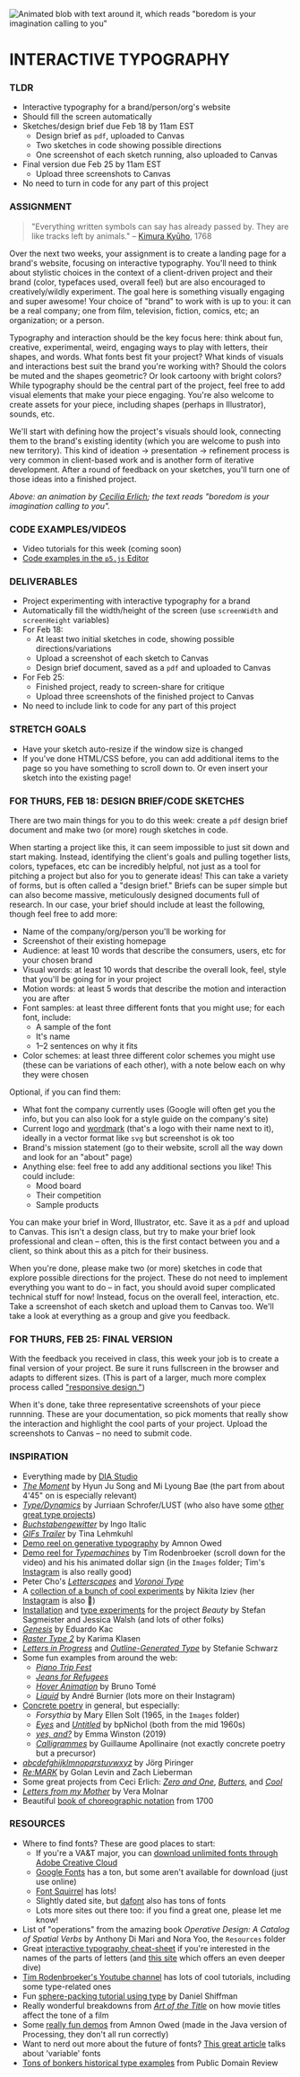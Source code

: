 ![Animated blob with text around it, which reads "boredom is your imagination calling to you"](https://raw.githubusercontent.com/jeffThompson/CreativeProgramming2/master/Week01_InteractiveTypography/Images/CeciliaErlich-NewIdeas.gif)

# INTERACTIVE TYPOGRAPHY

### TLDR
* Interactive typography for a brand/person/org's website
* Should fill the screen automatically
* Sketches/design brief due Feb 18 by 11am EST
  * Design brief as `pdf`, uploaded to Canvas
  * Two sketches in code showing possible directions
  * One screenshot of each sketch running, also uploaded to Canvas
* Final version due Feb 25 by 11am EST
  * Upload three screenshots to Canvas
* No need to turn in code for any part of this project


### ASSIGNMENT
> "Everything written symbols can say has already passed by. They are like tracks left by animals." – [Kimura Kyūho](https://crashinglybeautiful.tumblr.com/post/235327100/everything-written-symbols-can-say-has-already), 1768

Over the next two weeks, your assignment is to create a landing page for a brand's website, focusing on interactive typography. You'll need to think about stylistic choices in the context of a client-driven project and their brand (color, typefaces used, overall feel) but are also encouraged to creatively/wildly experiment. The goal here is something visually engaging and super awesome! Your choice of "brand" to work with is up to you: it can be a real company; one from film, television, fiction, comics, etc; an organization; or a person.

Typography and interaction should be the key focus here: think about fun, creative, experimental, weird, engaging ways to play with letters, their shapes, and words. What fonts best fit your project? What kinds of visuals and interactions best suit the brand you're working with? Should the colors be muted and the shapes geometric? Or look cartoony with bright colors? While typography should be the central part of the project, feel free to add visual elements that make your piece engaging. You're also welcome to create assets for your piece, including shapes (perhaps in Illustrator), sounds, etc.

We'll start with defining how the project's visuals should look, connecting them to the brand's existing identity (which you are welcome to push into new territory). This kind of ideation &rarr; presentation &rarr; refinement process is very common in client-based work and is another form of iterative development. After a round of feedback on your sketches, you'll turn one of those ideas into a finished project.

*Above: an animation by [Cecilia Erlich](https://dribbble.com/shots/8974488-New-ideas); the text reads "boredom is your imagination calling to you".*


### CODE EXAMPLES/VIDEOS
* Video tutorials for this week (coming soon)
* [Code examples in the `p5.js` Editor](https://editor.p5js.org/jeffThompson/collections/XPqAUU6EI)


### DELIVERABLES
* Project experimenting with interactive typography for a brand
* Automatically fill the width/height of the screen (use `screenWidth` and `screenHeight` variables)
* For Feb 18:
  * At least two initial sketches in code, showing possible directions/variations
  * Upload a screenshot of each sketch to Canvas
  * Design brief document, saved as a `pdf` and uploaded to Canvas
* For Feb 25:
  * Finished project, ready to screen-share for critique
  * Upload three screenshots of the finished project to Canvas
* No need to include link to code for any part of this project


### STRETCH GOALS
* Have your sketch auto-resize if the window size is changed
* If you've done HTML/CSS before, you can add additional items to the page so you have something to scroll down to. Or even insert your sketch into the existing page!


### FOR THURS, FEB 18: DESIGN BRIEF/CODE SKETCHES
There are two main things for you to do this week: create a `pdf` design brief document and make two (or more) rough sketches in code.

When starting a project like this, it can seem impossible to just sit down and start making. Instead, identifying the client's goals and pulling together lists, colors, typefaces, etc can be incredibly helpful, not just as a tool for pitching a project but also for you to generate ideas! This can take a variety of forms, but is often called a "design brief." Briefs can be super simple but can also become massive, meticulously designed documents full of research. In our case, your brief should include at least the following, though feel free to add more:

* Name of the company/org/person you'll be working for
* Screenshot of their existing homepage
* Audience: at least 10 words that describe the consumers, users, etc for your chosen brand
* Visual words: at least 10 words that describe the overall look, feel, style that you'll be going for in your project
* Motion words: at least 5 words that describe the motion and interaction you are after
* Font samples: at least three different fonts that you might use; for each font, include:
  * A sample of the font
  * It's name
  * 1–2 sentences on why it fits
* Color schemes: at least three different color schemes you might use (these can be variations of each other), with a note below each on why they were chosen

Optional, if you can find them:

* What font the company currently uses (Google will often get you the info, but you can also look for a style guide on the company's site)
* Current logo and [wordmark](https://en.wikipedia.org/wiki/Wordmark) (that's a logo with their name next to it), ideally in a vector format like `svg` but screenshot is ok too
* Brand's mission statement (go to their website, scroll all the way down and look for an "about" page)
* Anything else: feel free to add any additional sections you like! This could include:
  * Mood board
  * Their competition
  * Sample products

You can make your brief in Word, Illustrator, etc. Save it as a `pdf` and upload to Canvas. This isn't a design class, but try to make your brief look professional and clean – often, this is the first contact between you and a client, so think about this as a pitch for their business.

When you're done, please make two (or more) sketches in code that explore possible directions for the project. These do not need to implement everything you want to do – in fact, you should avoid super complicated technical stuff for now! Instead, focus on the overall feel, interaction, etc. Take a screenshot of each sketch and upload them to Canvas too. We'll take a look at everything as a group and give you feedback.


### FOR THURS, FEB 25: FINAL VERSION
With the feedback you received in class, this week your job is to create a final version of your project. Be sure it runs fullscreen in the browser and adapts to different sizes. (This is part of a larger, much more complex process called ["responsive design."](https://www.w3schools.com/html/html_responsive.asp))

When it's done, take three representative screenshots of your piece runnning. These are your documentation, so pick moments that really show the interaction and highlight the cool parts of your project. Upload the screenshots to Canvas – no need to submit code.


### INSPIRATION
* Everything made by [DIA Studio](https://dia.tv/toc/)
* [*The Moment*](https://vimeo.com/85251250) by Hyun Ju Song and Mi Lyoung Bae (the part from about 4'45" on is especially relevant)
* [*Type/Dynamics*](https://www.designboom.com/design/typedynamics-by-jurriaan-schroferlust-12-24-2013/) by Jurriaan Schrofer/LUST (who also have some [other great type projects](https://www.lust.nl/#medium-Type))
* [*Buchstabengewitter*](https://vimeo.com/34613976) by Ingo Italic
* [*GIFs Trailer*](https://vimeo.com/164003952) by Tina Lehmkuhl
* [Demo reel on generative typography](https://vimeo.com/101383026) by Amnon Owed
* [Demo reel for *Typemachines*](https://timrodenbroeker.de/out-now-typemachines) by Tim Rodenbroeker (scroll down for the video) and his his animated dollar sign (in the `Images` folder; Tim's [Instagram](https://www.instagram.com/tim_rodenbroeker/) is also really good)
* Peter Cho's [*Letterscapes*](https://www.typotopo.com/project/letterscapes) and [*Voronoi Type*](https://www.typotopo.com/project/voronoi-type)
* A [collection of a bunch of cool experiments](https://mindsparklemag.com/design/kinetic-typography-experiments-02/) by Nikita Iziev (her [Instagram](https://www.instagram.com/nikitaiziev/) is also 💯)
* [Installation](https://sagmeister.com/work/beauty/) and [type experiments](https://sagmeister.com/work/beauty--function/) for the project *Beauty* by Stefan Sagmeister and Jessica Walsh (and lots of other folks)
* [*Genesis*](https://www.digitalartarchive.at/database/general/work/genesis.html) by Eduardo Kac
* [*Raster Type 2*](http://open2type.org/?works=raster-type-2) by Karima Klasen
* [*Letters in Progress*](http://open2type.org/?works=letters-in-progress) and [*Outline-Generated Type*](http://open2type.org/?works=outline-generated-type) by Stefanie Schwarz
* Some fun examples from around the web:
  * [*Piano Trip Fest*](https://www.awwwards.com/inspiration/typography-hover-animated-variable-font-piano-trio-fest)
  * [*Jeans for Refugees*](https://www.awwwards.com/inspiration/typography-morph-transition-jeans-for-refugees)
  * [*Hover Animation*](https://www.awwwards.com/inspiration/decorative-typography-style-hover-animation-bruno-tome) by Bruno Tomé
  * [*Liquid*](https://www.instagram.com/p/CKJphmjh371/?igshid=yn66i6cfspg2) by André Burnier (lots more on their Instagram)
* [Concrete poetry](https://en.wikipedia.org/wiki/Concrete_poetry) in general, but especially:
  * *Forsythia* by Mary Ellen Solt (1965, in the `Images` folder)
  * [*Eyes*](https://www.ubu.com/historical/nichol/nichol2.html) and [*Untitled*](https://www.ubu.com/historical/nichol/nichol1.html) by bpNichol (both from the mid 1960s)
  * [*yes, and?*](https://yesand.glitch.me/index.html) by Emma Winston (2019)
  * [*Calligrammes*](https://publicdomainreview.org/collection/apollinaire-s-calligrammes-1918) by Guillaume Apollinaire (not exactly concrete poetry but a precursor)
* [*abcdefghijklmnopqrstuvwxyz*](http://apps.piringer.net/abcdefg.php) by Jörg Piringer
* [*Re:MARK*](http://www.flong.com/archive/projects/remark/index.html) by Golan Levin and Zach Lieberman
* Some great projects from Ceci Erlich: [*Zero and One*](https://www.behance.net/gallery/86592629/Zero-and-One), [*Butters*](https://dribbble.com/shots/5616633-Butters), and [*Cool*](https://dribbble.com/shots/5485560-Cool)
* [*Letters from my Mother*](https://digitalartmuseum.org/molnar/lettersfrommother.html) by Vera Molnar
* Beautiful [book of choreographic notation](https://publicdomainreview.org/collection/collection-of-dances-in-choreography-notation-1700) from 1700


### RESOURCES
* Where to find fonts? These are good places to start:
  * If you're a VA&T major, you can [download unlimited fonts through Adobe Creative Cloud](https://fonts.adobe.com/)
  * [Google Fonts](https://fonts.google.com/) has a ton, but some aren't available for download (just use online)
  * [Font Squirrel](https://www.fontsquirrel.com/) has lots!
  * Slightly dated site, but [dafont](https://www.dafont.com/) also has tons of fonts
  * Lots more sites out there too: if you find a great one, please let me know!
* List of "operations" from the amazing book *Operative Design: A Catalog of Spatial Verbs* by Anthony Di Mari and Nora Yoo, the `Resources` folder
* Great [interactive typography cheat-sheet](https://codepo8.github.io/typography-cheatsheet/) if you're interested in the names of the parts of letters (and [this site](https://typesoftype.com/) which offers an even deeper dive)
* [Tim Rodenbroeker's Youtube channel](https://www.youtube.com/c/timrodenbr%C3%B6kercreativecoding/videos) has lots of cool tutorials, including some type-related ones
* Fun [sphere-packing tutorial using type](https://www.youtube.com/watch?v=QHEQuoIKgNE) by Daniel Shiffman
* Really wonderful breakdowns from [*Art of the Title*](https://www.artofthetitle.com/title/the-silence-of-the-lambs/) on how movie titles affect the tone of a film
* Some [really fun demos](https://github.com/AmnonOwed/CAN_GenerativeTypography) from Amnon Owed (made in the Java version of Processing, they don't all run correctly)
* Want to nerd out more about the future of fonts? [This great article](https://web.dev/variable-fonts/) talks about 'variable' fonts
* [Tons of bonkers historical type examples](https://publicdomainreview.org/search/?q=typography) from Public Domain Review

